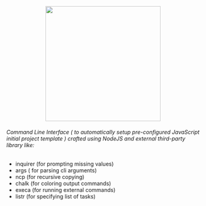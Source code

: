<p align="center">
<img src="https://user-images.githubusercontent.com/37651620/128588248-8ad47c14-d272-47ae-94dc-7eadb7c61ca0.png" width=300>
</p>

###### Command Line Interface ( to automatically setup pre-configured JavaScript initial project template ) crafted using NodeJS and external third-party library like:

- inquirer (for prompting missing values)
- args ( for parsing cli arguments)
- ncp (for recursive copying)
- chalk (for coloring output commands)
- execa (for running external commands)
- listr (for specifying list of tasks)
